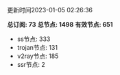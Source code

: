 更新时间2023-01-05 02:26:36

**总订阅: 73**
**总节点: 1498**
**有效节点: 651**
- ss节点: 333
- trojan节点: 131
- v2ray节点: 185
- ssr节点: 2

